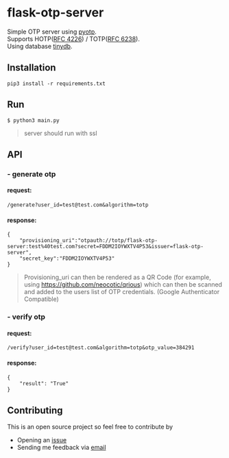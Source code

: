 # flask-otp-server
Simple OTP server using [pyotp](https://github.com/pyauth/pyotp).<br>
Supports HOTP([RFC 4226](https://tools.ietf.org/html/rfc4226)) / TOTP([RFC 6238](https://tools.ietf.org/html/rfc6238)).<br>
Using database [tinydb](https://github.com/msiemens/tinydb).

## Installation
```
pip3 install -r requirements.txt
```

## Run
```
$ python3 main.py
```
> server should run with ssl

## API
### - generate otp
#### request:
```
/generate?user_id=test@test.com&algorithm=totp
```
#### response:
```
{ 
    "provisioning_uri":"otpauth://totp/flask-otp-server:test%40test.com?secret=FDDM2IOYWXTV4P53&issuer=flask-otp-server",
    "secret_key":"FDDM2IOYWXTV4P53"
}
```
> Provisioning_uri can then be rendered as a QR Code (for example, using https://github.com/neocotic/qrious) which can then be scanned and added to the users list of OTP credentials. (Google Authenticator Compatible)
### - verify otp
#### request:
```
/verify?user_id=test@test.com&algorithm=totp&otp_value=384291
```
#### response:
```
{
    "result": "True"
}
```

## Contributing

This is an open source project so feel free to contribute by

- Opening an [issue](https://github.com/hehpollon/flask-otp-server/issues/new)
- Sending me feedback via [email](mailto://hehpollon@gmail.com)
